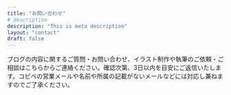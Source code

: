 ```yaml
---
title: "お問い合わせ"
# description
description: "This is meta description"
layout: "contact"
draft: false
---
```


ブログの内容に関するご質問・お問い合わせ、イラスト制作や執筆のご依頼・ご相談はこちらからご連絡ください。確認次第、3日以内を目安にご返信いたします。コピペの営業メールや名前や所属の記載がないメールなどには対応し兼ねますのでご了承ください。